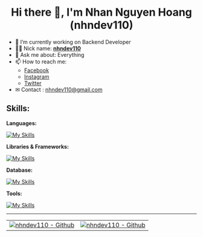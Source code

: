 # <div align="center">Hi there 👋, I'm Nhan Nguyen Hoang (nhndev110)</div>

-   🔭 I’m currently working on Backend Developer
-   👨‍💻 Nick name: [**nhndev110**](https://github.com/nhndev110)
-   💬 Ask me about: Everything
-   📫 How to reach me:
    -   [Facebook](https://www.facebook.com/nhndev110)
    -   [Instagram](https://www.instagram.com/nhndev110)
    -   [Twitter](https://twitter.com/nhndev110)
-   ✉ Contact : nhndev110@gmail.com

## Skills:

**Languages:**

[![My Skills](https://skillicons.dev/icons?i=html,css,sass,js,php&theme=dark&perline=7)](https://github.com/nhndev110)

**Libraries & Frameworks:**

[![My Skills](https://skillicons.dev/icons?i=laravel,bootstrap,jquery&theme=dark&perline=7)](https://github.com/nhndev110)

**Database:**

[![My Skills](https://skillicons.dev/icons?i=mysql&theme=dark)](https://github.com/nhndev110)

**Tools:**

[![My Skills](https://skillicons.dev/icons?i=postman,stackoverflow,vscode,git,github&theme=dark)](https://github.com/nhndev110)

---

<table width="100%">
    <tr>
        <td>
            <a href="https://github.com/nhndev110">
                <img src="https://github-readme-stats.vercel.app/api?username=nhndev110&show_icons=true&theme=vue-dark" alt="nhndev110 - Github" title="nhndev110 - Github" />
            </a>
        </td>
        <td>
            <a href="https://github.com/nhndev110">
                <img src="https://github-readme-stats.vercel.app/api/top-langs/?username=nhndev110&layout=compact&theme=vue-dark" alt="nhndev110 - Github" title="nhndev110 - Github" />
            </a>
        </td>
    </tr>
</table>
